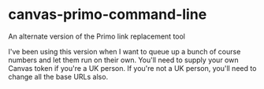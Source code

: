 # canvas-primo-command-line
An alternate version of the Primo link replacement tool

I've been using this version when I want to queue up a bunch of course numbers and let them run on their own.  You'll need to supply your own Canvas token if you're a UK person.  If you're not a UK person, you'll need to change all the base URLs also.
